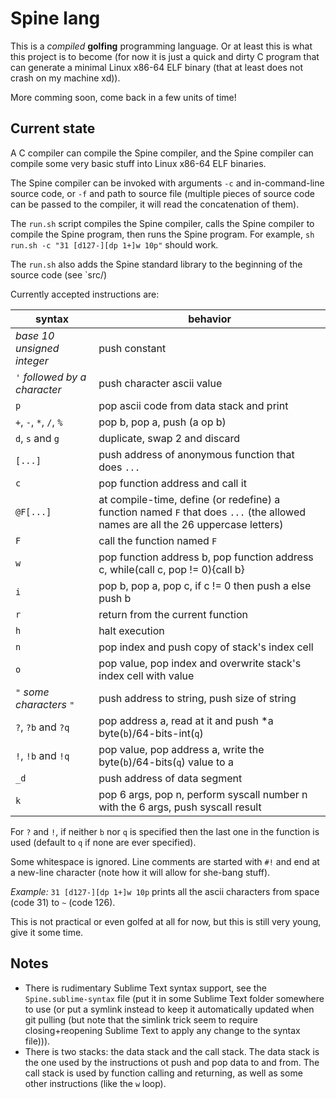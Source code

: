 
# Spine lang

This is a *compiled* **golfing** programming language. Or at least this is what this project is to become (for now it is just a quick and dirty C program that can generate a minimal Linux x86-64 ELF binary (that at least does not crash on my machine xd)).

More comming soon, come back in a few units of time!

## Current state

A C compiler can compile the Spine compiler, and the Spine compiler can compile some very basic stuff into Linux x86-64 ELF binaries.

The Spine compiler can be invoked with arguments `-c` and in-command-line source code, or `-f` and path to source file (multiple pieces of source code can be passed to the compiler, it will read the concatenation of them).

The `run.sh` script compiles the Spine compiler, calls the Spine compiler to compile the Spine program, then runs the Spine program. For example, `sh run.sh -c "31 [d127-][dp 1+]w 10p"` should work.

The `run.sh` also adds the Spine standard library to the beginning of the source code (see `src/)

Currently accepted instructions are:

syntax | behavior
------ | --------
*base 10 unsigned integer* | push constant
`'` *followed by a character* | push character ascii value
`p` | pop ascii code from data stack and print
`+`, `-`, `*`, `/`, `%` | pop b, pop a, push (a op b)
`d`, `s` and `g` | duplicate, swap 2 and discard
`[...]` | push address of anonymous function that does `...`
`c` | pop function address and call it
`@F[...]` | at compile-time, define (or redefine) a function named `F` that does `...` (the allowed names are all the 26 uppercase letters)
`F` | call the function named `F`
`w` | pop function address b, pop function address c, while(call c, pop != 0){call b}
`i` | pop b, pop a, pop c, if c != 0 then push a else push b
`r` | return from the current function
`h` | halt execution
`n` | pop index and push copy of stack's index cell
`o` | pop value, pop index and overwrite stack's index cell with value
`"` *some characters* `"` | push address to string, push size of string
`?`, `?b` and `?q` | pop address a, read at it and push *a byte(`b`)/64-bits-int(`q`)
`!`, `!b` and `!q` | pop value, pop address a, write the byte(`b`)/64-bits(`q`) value to a
`_d` | push address of data segment
`k` | pop 6 args, pop n, perform syscall number n with the 6 args, push syscall result

For `?` and `!`, if neither `b` nor `q` is specified then the last one in the function is used (default to `q` if none are ever specified).

Some whitespace is ignored. Line comments are started with `#!` and end at a new-line character (note how it will allow for she-bang stuff).

*Example:* `31 [d127-][dp 1+]w 10p` prints all the ascii characters from space (code 31) to `~` (code 126).

This is not practical or even golfed at all for now, but this is still very young, give it some time.

## Notes

- There is rudimentary Sublime Text syntax support, see the `Spine.sublime-syntax` file (put it in some Sublime Text folder somewhere to use (or put a symlink instead to keep it automatically updated when git pulling (but note that the simlink trick seem to require closing+reopening Sublime Text to apply any change to the syntax file))).
- There is two stacks: the data stack and the call stack. The data stack is the one used by the instructions ot push and pop data to and from. The call stack is used by function calling and returning, as well as some other instructions (like the `w` loop).
